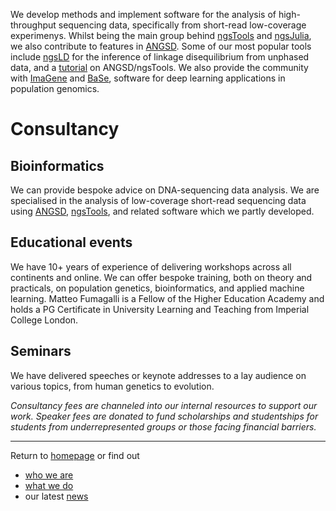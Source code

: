 
We develop methods and implement software for the analysis of high-throughput sequencing data, specifically from short-read low-coverage experimenys. 
Whilst being the main group behind [ngsTools](https://github.com/mfumagalli/ngsTools) and [ngsJulia](https://github.com/mfumagalli/ngsJulia
), we also contribute to features in [ANGSD](http://www.popgen.dk/angsd/index.php/ANGSD).
Some of our most popular tools include [ngsLD](https://github.com/fgvieira/ngsLD) for the inference of linkage disequilibrium from unphased data, and a [tutorial](https://github.com/mfumagalli/ngsTools/blob/master/TUTORIAL.md) on ANGSD/ngsTools. 
We also provide the community with [ImaGene](https://github.com/mfumagalli/ImaGene) and [BaSe](https://github.com/ulasisik/balancing-selection), software for deep learning applications in population genomics.

# Consultancy

## Bioinformatics

We can provide bespoke advice on DNA-sequencing data analysis. We are specialised in the analysis of low-coverage short-read sequencing data using [ANGSD](http://www.popgen.dk/angsd/index.php/ANGSD), [ngsTools](https://github.com/mfumagalli/ngsTools), and related software which we partly developed.

## Educational events

We have 10+ years of experience of delivering workshops across all continents and online.
We can offer bespoke training, both on theory and practicals, on population genetics, bioinformatics, and applied machine learning.
Matteo Fumagalli is a Fellow of the Higher Education Academy and holds a PG Certificate in University Learning and Teaching from Imperial College London.

## Seminars

We have delivered speeches or keynote addresses to a lay audience on various topics, from human genetics to evolution.

_Consultancy fees are channeled into our internal resources to support our work. Speaker fees are donated to fund scholarships and studentships for students from underrepresented groups or those facing financial barriers._


------------------------------------------

Return to [homepage](https://mfumagalli.github.io) or find out
- [who we are](https://mfumagalli.github.io/who-we-are)
- [what we do](https://mfumagalli.github.io/what-we-do) 
- our latest [news](https://mfumagalli.github.io/news)



